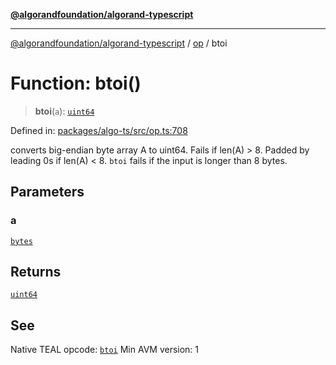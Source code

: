 [**@algorandfoundation/algorand-typescript**](../../README.md)

***

[@algorandfoundation/algorand-typescript](../../README.md) / [op](../README.md) / btoi

# Function: btoi()

> **btoi**(`a`): [`uint64`](../../index/type-aliases/uint64.md)

Defined in: [packages/algo-ts/src/op.ts:708](https://github.com/algorandfoundation/puya-ts/blob/main/packages/algo-ts/src/op.ts#L708)

converts big-endian byte array A to uint64. Fails if len(A) > 8. Padded by leading 0s if len(A) < 8.
`btoi` fails if the input is longer than 8 bytes.

## Parameters

### a

[`bytes`](../../index/type-aliases/bytes.md)

## Returns

[`uint64`](../../index/type-aliases/uint64.md)

## See

Native TEAL opcode: [`btoi`](https://developer.algorand.org/docs/get-details/dapps/avm/teal/opcodes/v10/#btoi)
Min AVM version: 1

